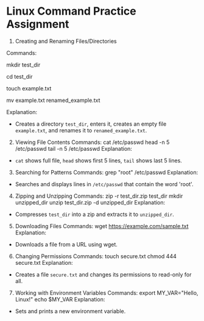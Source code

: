 # Linux Command Practice Assignment
1. Creating and Renaming Files/Directories
   
Commands:

mkdir test_dir

cd test_dir

touch example.txt

mv example.txt renamed_example.txt

Explanation:
- Creates a directory `test_dir`, enters it, creates an empty file `example.txt`, and renames it to `renamed_example.txt`.
  
2. Viewing File Contents
Commands:
cat /etc/passwd
head -n 5 /etc/passwd
tail -n 5 /etc/passwd
Explanation:
- `cat` shows full file, `head` shows first 5 lines, `tail` shows last 5 lines.
  
3. Searching for Patterns
Commands:
grep "root" /etc/passwd
Explanation:
- Searches and displays lines in `/etc/passwd` that contain the word 'root'.
  
4. Zipping and Unzipping
Commands:
zip -r test_dir.zip test_dir
mkdir unzipped_dir
unzip test_dir.zip -d unzipped_dir
Explanation:
- Compresses `test_dir` into a zip and extracts it to `unzipped_dir`.
  
5. Downloading Files
Commands:
wget https://example.com/sample.txt
Explanation:
- Downloads a file from a URL using wget.
  
6. Changing Permissions
Commands:
touch secure.txt
chmod 444 secure.txt
Explanation:
- Creates a file `secure.txt` and changes its permissions to read-only for all.
  
7. Working with Environment Variables
Commands:
export MY_VAR="Hello, Linux!"
echo $MY_VAR
Explanation:
- Sets and prints a new environment variable.
